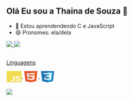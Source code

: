 ## Olá Eu sou a Thaina de Souza 👋


- 🌱 Estou aprendendendo C e JavaScript
- 😄 Pronomes: ela/dela
<div>
    <img src="https://github-readme-stats.vercel.app/api?username=Thainasp&theme=vue-dark&show_icons=true&hide_border=true&count_private=true"><a href="https://stackoverflow.com/users/story/5679285">
   <img src="https://github-readme-streak-stats.herokuapp.com/?user=Thainasp&theme=vue-dark&hide_border=true"><a href="https://stackoverflow.com/users/story/5679285">
</div>

##

Linguagens

<div>
  <img align="center" alt="Rafa-Js" height="30" width="40" src="https://raw.githubusercontent.com/devicons/devicon/master/icons/javascript/javascript-plain.svg">
  <img align="center" alt="Rafa-HTML" height="30" width="40" src="https://raw.githubusercontent.com/devicons/devicon/master/icons/html5/html5-original.svg">
  <img align="center" alt="Rafa-CSS" height="30" width="40" src="https://raw.githubusercontent.com/devicons/devicon/master/icons/css3/css3-original.svg">
</div>

<div>
  <br> <a href="https://www.linkedin.com/in/thaina-de-souza/" target="_blank"><img src="https://img.shields.io/badge/-LinkedIn-%230077B5?style=for-the-badge&logo=linkedin&logoColor=white" target="_blank"></a> 
</div>
